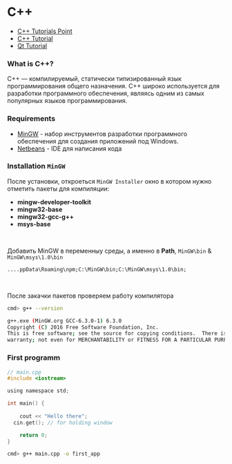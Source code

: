 # C++
* [C++ Tutorials Point](https://www.tutorialspoint.com/cplusplus/cpp_overview.htm)
* [C++ Tutorial](https://www.youtube.com/watch?v=DamuE8TM3xo&list=PLGLfVvz_LVvQ9S8YSV0iDsuEU8v11yP9M)
* [Qt Tutorial](https://www.youtube.com/watch?v=I96uPDifZ1w&list=PLGLfVvz_LVvQ9S8YSV0iDsuEU8v11yP9M&index=25)

### What is C++?
C++ — компилируемый, статически типизированный язык программирования общего назначения. 
C++ широко используется для разработки программного обеспечения, являясь одним из самых популярных языков программирования.

### Requirements
* [MinGW](https://sourceforge.net/projects/mingw/files/) - набор инструментов разработки программного обеспечения для создания приложений под Windows.
* [Netbeans](https://netbeans.org/downloads/8.2/) - IDE для написания кода


### Installation `MinGW`
После установки, откроеться `MinGW Installer` окно в котором нужно отметить пакеты для компиляции:
 * **mingw-developer-toolkit**
 * **mingw32-base**
 * **mingw32-gcc-g++**
 * **msys-base**

<br>

Добавить MinGW в переменныу среды, а именно в **Path**, `MinGW\bin` & `MinGW\msys\1.0\bin`
```
....ppData\Roaming\npm;C:\MinGW\bin;C:\MinGW\msys\1.0\bin;
```
<br>

После закачки пакетов проверяем работу компилятора
```bash
cmd> g++ --version

g++.exe (MinGW.org GCC-6.3.0-1) 6.3.0
Copyright (C) 2016 Free Software Foundation, Inc.
This is free software; see the source for copying conditions.  There is NO
warranty; not even for MERCHANTABILITY or FITNESS FOR A PARTICULAR PURPOSE.
```

### First programm
```C
// main.cpp
#include <iostream>

using namespace std;

int main() {
    
	cout << "Hello there";
  cin.get(); // for holding window

	return 0;
}
```

```bash
cmd> g++ main.cpp -o first_app
```
